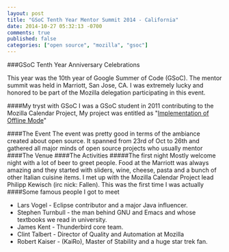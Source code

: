 ```yaml
---
layout: post
title: "GSoC Tenth Year Mentor Summit 2014 - California"
date: 2014-10-27 05:32:13 -0700
comments: true
published: false
categories: ["open source", "mozilla", "gsoc"]
---
```

###GSoC Tenth Year Anniversary Celebrations

This year was the 10th year of Google Summer of Code (GSoC). The mentor summit was held in Marriott, San Jose, CA. I was extremely lucky and honored to be part of the Mozilla delegation participating in this event.
<!--more-->
####My tryst with GSoC
I was a GSoC student in 2011 contributing to the Mozilla Calendar Project, My project was entitled as "[Implementation of Offline Mode][1]"

####The Event
The event was pretty good in terms of the ambiance created about open source. It spanned from 23rd of Oct to 26th and gathered all major minds of open source projects who usually mentor
####The Venue
####The Activities
#####The first night
Mostly welcome night with a lot of beer to greet people. Food at the Marriott was always amazing and they started with sliders, wine, cheese, pasta and a bunch of other Italian cuisine items. I met up with the Mozilla Calendar Project lead Philipp Kewisch (irc nick: Fallen). This was the first time I was actually
####Some famous people I got to meet
* Lars Vogel - Eclipse contributor and a major Java influencer.
* Stephen Turnbull - the man behind GNU and Emacs and whose textbooks we read in university.
* James Kent - Thunderbird core team.
* Clint Talbert - Director of Quality and Automation at Mozilla
* Robert Kaiser - (KaiRo), Master of Stability and a huge star trek fan.


[1]: https://bugzilla.mozilla.org/show_bug.cgi?id=380060
